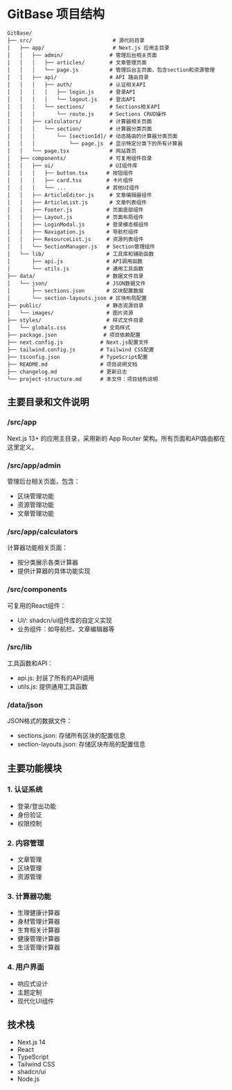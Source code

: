 # GitBase 项目结构

```
GitBase/
├── src/                          # 源代码目录
│   ├── app/                      # Next.js 应用主目录
│   │   ├── admin/               # 管理后台相关页面
│   │   │   ├── articles/        # 文章管理页面
│   │   │   └── page.js          # 管理后台主页面，包含section和资源管理
│   │   ├── api/                 # API 路由目录
│   │   │   ├── auth/            # 认证相关API
│   │   │   │   ├── login.js     # 登录API
│   │   │   │   └── logout.js    # 登出API
│   │   │   └── sections/        # Sections相关API
│   │   │       └── route.js     # Sections CRUD操作
│   │   ├── calculators/         # 计算器相关页面
│   │   │   └── section/         # 计算器分类页面
│   │   │       └── [sectionId]/ # 动态路由的计算器分类页面
│   │   │           └── page.js  # 显示特定分类下的所有计算器
│   │   └── page.tsx             # 网站首页
│   ├── components/              # 可复用组件目录
│   │   ├── ui/                  # UI组件库
│   │   │   ├── button.tsx      # 按钮组件
│   │   │   ├── card.tsx        # 卡片组件
│   │   │   └── ...             # 其他UI组件
│   │   ├── ArticleEditor.js     # 文章编辑器组件
│   │   ├── ArticleList.js       # 文章列表组件
│   │   ├── Footer.js           # 页面底部组件
│   │   ├── Layout.js           # 页面布局组件
│   │   ├── LoginModal.js       # 登录模态框组件
│   │   ├── Navigation.js       # 导航栏组件
│   │   ├── ResourceList.js     # 资源列表组件
│   │   └── SectionManager.js   # Section管理组件
│   └── lib/                    # 工具库和辅助函数
│       ├── api.js              # API调用函数
│       └── utils.js            # 通用工具函数
├── data/                       # 数据文件目录
│   └── json/                   # JSON数据文件
│       ├── sections.json       # 区块配置数据
│       └── section-layouts.json # 区块布局配置
├── public/                     # 静态资源目录
│   └── images/                 # 图片资源
├── styles/                     # 样式文件目录
│   └── globals.css            # 全局样式
├── package.json               # 项目依赖配置
├── next.config.js            # Next.js配置文件
├── tailwind.config.js        # Tailwind CSS配置
├── tsconfig.json             # TypeScript配置
├── README.md                 # 项目说明文档
├── changelog.md              # 更新日志
└── project-structure.md      # 本文件：项目结构说明

```

## 主要目录和文件说明

### /src/app
Next.js 13+ 的应用主目录，采用新的 App Router 架构。所有页面和API路由都在这里定义。

### /src/app/admin
管理后台相关页面，包含：
- 区块管理功能
- 资源管理功能
- 文章管理功能

### /src/app/calculators
计算器功能相关页面：
- 按分类展示各类计算器
- 提供计算器的具体功能实现

### /src/components
可复用的React组件：
- UI/: shadcn/ui组件库的自定义实现
- 业务组件：如导航栏、文章编辑器等

### /src/lib
工具函数和API：
- api.js: 封装了所有的API调用
- utils.js: 提供通用工具函数

### /data/json
JSON格式的数据文件：
- sections.json: 存储所有区块的配置信息
- section-layouts.json: 存储区块布局的配置信息

## 主要功能模块

### 1. 认证系统
- 登录/登出功能
- 身份验证
- 权限控制

### 2. 内容管理
- 文章管理
- 区块管理
- 资源管理

### 3. 计算器功能
- 生理健康计算器
- 身材管理计算器
- 生育相关计算器
- 健康管理计算器
- 生活管理计算器

### 4. 用户界面
- 响应式设计
- 主题定制
- 现代化UI组件

## 技术栈

- Next.js 14
- React
- TypeScript
- Tailwind CSS
- shadcn/ui
- Node.js
